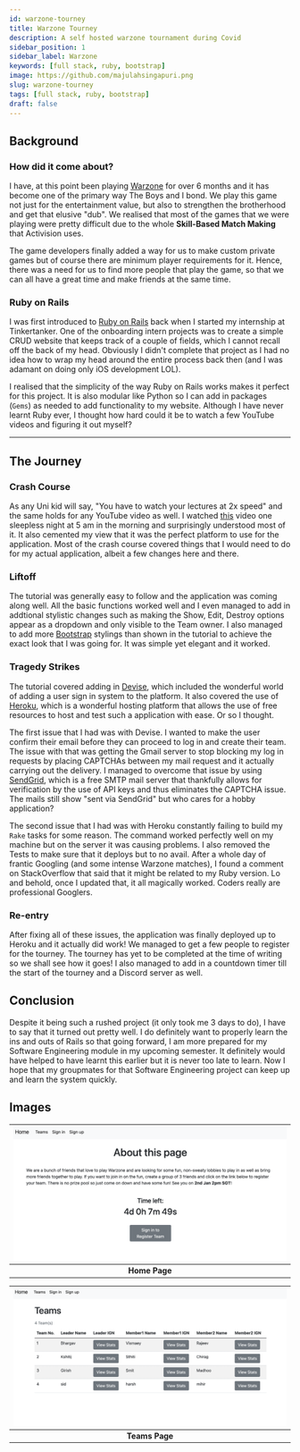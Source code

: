 ```yaml
---
id: warzone-tourney
title: Warzone Tourney
description: A self hosted warzone tournament during Covid
sidebar_position: 1
sidebar_label: Warzone
keywords: [full stack, ruby, bootstrap]
image: https://github.com/majulahsingapuri.png
slug: warzone-tourney
tags: [full stack, ruby, bootstrap]
draft: false
---
```


## Background

### How did it come about?

I have, at this point been playing [Warzone](https://www.callofduty.com) for over 6 months and it has become one of the primary way The Boys and I bond.
We play this game not just for the entertainment value, but also to strengthen the brotherhood and get that elusive "dub".
We realised that most of the games that we were playing were pretty difficult due to the whole **Skill-Based Match Making** that Activision uses.

The game developers finally added a way for us to make custom private games but of course there are minimum player requirements for it.
Hence, there was a need for us to find more people that play the game, so that we can all have a great time and make friends at the same time.

### Ruby on Rails

I was first introduced to [Ruby on Rails](https://rubyonrails.org) back when I started my internship at Tinkertanker.
One of the onboarding intern projects was to create a simple CRUD website that keeps track of a couple of fields, which I cannot recall off the back of my head.
Obviously I didn't complete that project as I had no idea how to wrap my head around the entire process back then (and I was adamant on doing only iOS development LOL).

I realised that the simplicity of the way Ruby on Rails works makes it perfect for this project.
It is also modular like Python so I can add in packages (`Gems`) as needed to add functionality to my website.
Although I have never learnt Ruby ever, I thought how hard could it be to watch a few YouTube videos and figuring it out myself?

---

## The Journey

### Crash Course

As any Uni kid will say, "You have to watch your lectures at 2x speed" and the same holds for any YouTube video as well.
I watched [this](https://youtu.be/fmyvWz5TUWg) video one sleepless night at 5 am in the morning and surprisingly understood most of it.
It also cemented my view that it was the perfect platform to use for the application.
Most of the crash course covered things that I would need to do for my actual application, albeit a few changes here and there.

### Liftoff

The tutorial was generally easy to follow and the application was coming along well.
All the basic functions worked well and I even managed to add in addtional stylistic changes such as making the Show, Edit, Destroy options appear as a dropdown and only visible to the Team owner.
I also managed to add more [Bootstrap](https://getbootstrap.com) stylings than shown in the tutorial to achieve the exact look that I was going for.
It was simple yet elegant and it worked.

### Tragedy Strikes

The tutorial covered adding in [Devise](https://github.com/heartcombo/devise), which included the wonderful world of adding a user sign in system to the platform.
It also covered the use of [Heroku](https://heroku.com), which is a wonderful hosting platform that allows the use of free resources to host and test such a application with ease.
Or so I thought.

The first issue that I had was with Devise.
I wanted to make the user confirm their email before they can proceed to log in and create their team.
The issue with that was getting the Gmail server to stop blocking my log in requests by placing CAPTCHAs between my mail request and it actually carrying out the delivery.
I managed to overcome that issue by using [SendGrid](https://sendgrid.com), which is a free SMTP mail server that thankfully allows for verification by the use of API keys and thus eliminates the CAPTCHA issue.
The mails still show "sent via SendGrid" but who cares for a hobby application?

The second issue that I had was with Heroku constantly failing to build my `Rake` tasks for some reason.
The command worked perfectly well on my machine but on the server it was causing problems.
I also removed the Tests to make sure that it deploys but to no avail.
After a whole day of frantic Googling (and some intense Warzone matches), I found a comment on StackOverflow that said that it might be related to my Ruby version.
Lo and behold, once I updated that, it all magically worked.
Coders really are professional Googlers.

### Re-entry

After fixing all of these issues, the application was finally deployed up to Heroku and it actually did work!
We managed to get a few people to register for the tourney.
The tourney has yet to be completed at the time of writing so we shall see how it goes!
I also managed to add in a countdown timer till the start of the tourney and a Discord server as well.

## Conclusion

Despite it being such a rushed project (it only took me 3 days to do), I have to say that it turned out pretty well.
I do definitely want to properly learn the ins and outs of Rails so that going forward, I am more prepared for my Software Engineering module in my upcoming semester.
It definitely would have helped to have learnt this earlier but it is never too late to learn.
Now I hope that my groupmates for that Software Engineering project can keep up and learn the system quickly.

## Images

| ![Home Page](../../static/img/docs/Personal/warzone-tourney/Home%20Page.png) |
| :--------------------------------------------------------------------------: |
|                                **Home Page**                                 |

| ![Teams Page](../../static/img/docs/Personal/warzone-tourney/Teams%20Page.png) |
| :----------------------------------------------------------------------------: |
|                                 **Teams Page**                                 |
